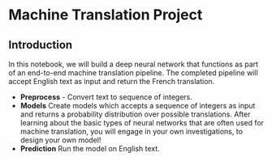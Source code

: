 
# Machine Translation Project

## Introduction
In this notebook, we will build a deep neural network that functions as part of an end-to-end machine translation pipeline. The completed pipeline will accept English text as input and return the French translation.

- **Preprocess** - Convert text to sequence of integers.
- **Models** Create models which accepts a sequence of integers as input and returns a probability distribution over possible translations. After learning about the basic types of neural networks that are often used for machine translation, you will engage in your own investigations, to design your own model!
- **Prediction** Run the model on English text.
